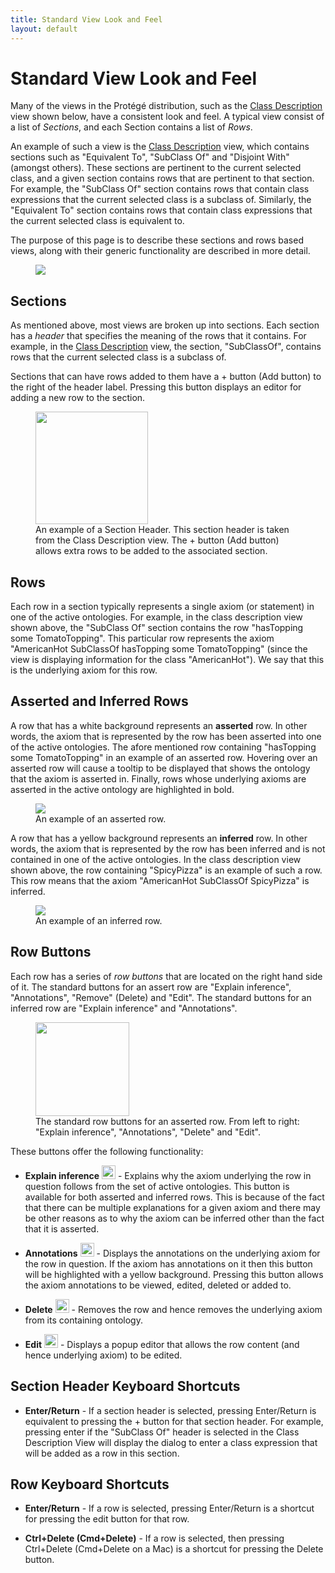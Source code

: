 ```yaml
---
title: Standard View Look and Feel
layout: default
---
```


# Standard View Look and Feel

Many of the views in the Protégé distribution, such as the [Class Description]({{site.baseurl}}/views/class-description) view shown below, have a consistent look and feel.  A typical view consist of a list of *Sections*, and each Section contains a list of *Rows*.  

An example of such a view is the [Class Description]({{site.baseurl}}/views/class-description) view, which contains sections such as "Equivalent To", "SubClass Of" and "Disjoint With" (amongst others).  These sections are pertinent to the current selected class, and a given section contains rows that are pertinent to that section.  For example, the "SubClass Of" section contains rows that contain class expressions that the current selected class is a subclass of.  Similarly, the "Equivalent To" section contains rows that contain class expressions that the current selected class is equivalent to.

The purpose of this page is to describe these sections and rows based views, along with their generic functionality are described in more detail.

<figure>
<img src="{{site.baseurl}}/assets/frame/frame.svg" style="max-width: 100%;"/>
</figure>

## Sections

As mentioned above, most views are broken up into sections.  Each section has a *header* that specifies the meaning of the rows that it contains.  For example, in the [Class Description]({{site.baseurl}}/views/class-description) view, the section, "SubClassOf", contains rows that the current selected class is a subclass of.    

Sections that can have rows added to them have a + button (Add button) to the right of the header label. Pressing this button displays an editor for adding a new row to the section.

<figure>
<img src="{{site.baseurl}}/assets/frame/subclass-of-section-header.png" width="180px"/>
<figcaption>An example of a Section Header.  This section header is taken from the Class Description view.  The + button (Add button) allows extra rows to be added to the associated section.</figcaption>
</figure>

## Rows

Each row in a section typically represents a single axiom (or statement) in one of the active ontologies. For example, in the class description view shown above, the "SubClass Of" section contains the row "hasTopping some TomatoTopping".  This particular row represents the axiom "AmericanHot SubClassOf hasTopping some TomatoTopping" (since the view is displaying information for the class "AmericanHot").  We say that this is the underlying axiom for this row.

## Asserted and Inferred Rows

A row that has a white background represents an **asserted** row.  In other words, the axiom that is represented by the row has been asserted into one of the active ontologies.  The afore mentioned row containing "hasTopping some TomatoTopping" in an example of an asserted row.  Hovering over an asserted row will cause a tooltip to be displayed that shows the ontology that the axiom is asserted in. Finally, rows whose underlying axioms are asserted in the active ontology are highlighted in bold.

<figure>
<img src="{{site.baseurl}}/assets/frame/asserted-row.png" style="max-width: 100%;"/>
<figcaption>An example of an asserted row.</figcaption>
</figure>

A row that has a yellow background represents an **inferred** row.  In other words, the axiom that is represented by the row has been inferred and is not contained in one of the active ontologies.  In the class description view shown above, the row containing "SpicyPizza" is an example of such a row.  This row means that the axiom "AmericanHot SubClassOf SpicyPizza" is inferred.

<figure>
<img src="{{site.baseurl}}/assets/frame/inferred-row.png" style="max-width: 100%;"/>
<figcaption>An example of an inferred row.</figcaption>
</figure>

## Row Buttons
Each row has a series of *row buttons* that are located on the right hand side of it.  The standard buttons for an assert row are "Explain inference", "Annotations", "Remove" (Delete) and "Edit".  The standard buttons for an inferred row are "Explain inference" and "Annotations".  

<figure>
<img src="{{site.baseurl}}/assets/frame/row-buttons.png" style="width: 150px; max-width: 100%;"/>
<figcaption>
The standard row buttons for an asserted row.  From left to right: "Explain inference", "Annotations", "Delete" and "Edit".
</figcaption>
</figure>

These buttons offer the following functionality:

* **Explain inference** <img src="{{site.baseurl}}/assets/frame/button-explain-inference.png" width="22px"/> - Explains why the axiom underlying the row in question follows from the set of active ontologies.  This button is available for both asserted and inferred rows.  This is because of the fact that there can be multiple explanations for a given axiom and there may be other reasons as to why the axiom can be inferred other than the fact that it is asserted.

* **Annotations** <img src="{{site.baseurl}}/assets/frame/button-annotations.png" width="22px"/> - Displays the annotations on the underlying axiom for the row in question.  If the axiom has annotations on it then this button will be highlighted with a yellow background.  Pressing this button allows the axiom annotations to be viewed, edited, deleted or added to.

* **Delete** <img src="{{site.baseurl}}/assets/frame/button-delete.png" width="22px"/> - Removes the row and hence removes the underlying axiom from its containing ontology.  

* **Edit** <img src="{{site.baseurl}}/assets/frame/button-edit.png" width="22px"/> - Displays a popup editor that allows the row content (and hence underlying axiom) to be edited.

## Section Header Keyboard Shortcuts

* **Enter/Return** - If a section header is selected, pressing Enter/Return is equivalent to pressing the + button for that section header.  For example, pressing enter if the "SubClass Of" header is selected in the Class Description View will display the dialog to enter a class expression that will be added as a row in this section.


## Row Keyboard Shortcuts

* **Enter/Return** - If a row is selected, pressing Enter/Return is a shortcut for pressing the edit button for that row.  

* **Ctrl+Delete (Cmd+Delete)** - If a row is selected, then pressing Ctrl+Delete (Cmd+Delete on a Mac) is a shortcut for pressing the Delete button.
